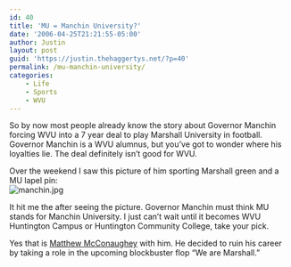 ```yaml
---
id: 40
title: 'MU = Manchin University?'
date: '2006-04-25T21:21:55-05:00'
author: Justin
layout: post
guid: 'https://justin.thehaggertys.net/?p=40'
permalink: /mu-manchin-university/
categories:
    - Life
    - Sports
    - WVU
---
```


So by now most people already know the story about Governor Manchin forcing WVU into a 7 year deal to play Marshall University in football. Governor Manchin is a WVU alumnus, but you’ve got to wonder where his loyalties lie. The deal definitely isn’t good for WVU.

Over the weekend I saw this picture of him sporting Marshall green and a MU lapel pin:  
![manchin.jpg](https://justin.thehaggertys.net/wp-content/uploads/2006/04/manchin.jpg)

It hit me the after seeing the picture. Governor Manchin must think MU stands for Manchin University. I just can’t wait until it becomes WVU Huntington Campus or Huntington Community College, take your pick.

Yes that is [Matthew McConaughey](http://www.imdb.com/name/nm0000190/) with him. He decided to ruin his career by taking a role in the upcoming blockbuster flop “We are Marshall.”